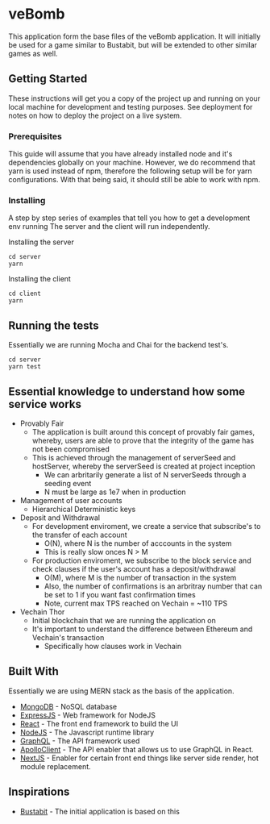 # veBomb

This application form the base files of the veBomb application. It will initially be used for a game similar to Bustabit, but will be extended to other similar games as well.

## Getting Started

These instructions will get you a copy of the project up and running on your local machine for development and testing purposes. See deployment for notes on how to deploy the project on a live system.

### Prerequisites

This guide will assume that you have already installed node and it's dependencies globally on your machine. However, we do recommend that yarn is used instead of npm, therefore the following setup will be for yarn configurations. With that being said, it should still be able to work with npm.

### Installing

A step by step series of examples that tell you how to get a development env running
The server and the client will run independently.

Installing the server
```
cd server
yarn
```

Installing the client
```
cd client
yarn
```

## Running the tests

Essentially we are running Mocha and Chai for the backend test's.

```
cd server
yarn test
```

## Essential knowledge to understand how some service works
* Provably Fair
  * The application is built around this concept of provably fair games, whereby, users are able to prove that the integrity of the game has not been compromised
  * This is achieved through the management of serverSeed and hostServer, whereby the serverSeed is created at project inception
    * We can arbritarily generate a list of N serverSeeds through a seeding event
    * N must be large as 1e7 when in production
* Management of user accounts
  * Hierarchical Deterministic keys
* Deposit and Withdrawal
    * For development enviroment, we create a service that subscribe's to the transfer of each account
      * O(N), where N is the number of acccounts in the system
      * This is really slow onces N > M
    * For production enviroment, we subscribe to the block service and check clauses if the user's account has a deposit/withdrawal
      * O(M), where M is the number of transaction in the system
      * Also, the number of confirmations is an arbritray number that can be set to 1 if you want fast confirmation times
      * Note, current max TPS reached on Vechain = ~110 TPS 
* Vechain Thor
  * Initial blockchain that we are running the application on
  * It's important to understand the difference between Ethereum and Vechain's transaction
    * Specifically how clauses work in Vechain
    
## Built With
Essentially we are using MERN stack as the basis of the application. 

* [MongoDB](https://www.mongodb.com/) - NoSQL database
* [ExpressJS](https://expressjs.com/) - Web framework for NodeJS
* [React](https://reactjs.org/) - The front end framework to build the UI
* [NodeJS](https://nodejs.org/en/) - The Javascript runtime library
* [GraphQL](https://graphql.org/) - The API framework used
* [ApolloClient](https://www.apollographql.com/docs/react/) - The API enabler that allows us to use GraphQL in React.
* [NextJS](https://nextjs.org/docs) - Enabler for certain front end things like server side render, hot module replacement.

## Inspirations
* [Bustabit](www.bustabit.com) - The initial application is based on this
